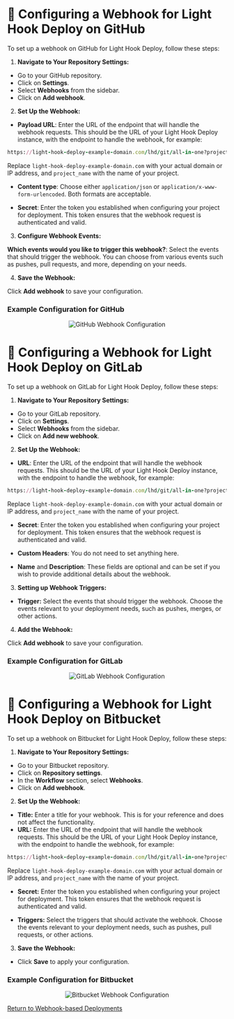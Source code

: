 # 🐙 Configuring a Webhook for Light Hook Deploy on GitHub

To set up a webhook on GitHub for Light Hook Deploy, follow these steps:

1. **Navigate to Your Repository Settings:**

- Go to your GitHub repository.
- Click on **Settings**.
- Select **Webhooks** from the sidebar.
- Click on **Add webhook**.

2. **Set Up the Webhook:**

- **Payload URL**: Enter the URL of the endpoint that will handle the webhook requests. This should be the URL of your Light Hook Deploy instance, with the endpoint to handle the webhook, for example:

```ruby
https://light-hook-deploy-example-domain.com/lhd/git/all-in-one?project=project_name
```


Replace `light-hook-deploy-example-domain.com` with your actual domain or IP address, and `project_name` with the name of your project.

- **Content type**: Choose either `application/json` or `application/x-www-form-urlencoded`. Both formats are acceptable.

- **Secret**: Enter the token you established when configuring your project for deployment. This token ensures that the webhook request is authenticated and valid.


3. **Configure Webhook Events:**

**Which events would you like to trigger this webhook?**: Select the events that should trigger the webhook. You can choose from various events such as pushes, pull requests, and more, depending on your needs.

4. **Save the Webhook:**

Click **Add webhook** to save your configuration.

### Example Configuration for GitHub

<p align="center">
  <img src="./imgs/github_webhook_configuration.png" alt="GitHub Webhook Configuration">
</p>



# 🦊 Configuring a Webhook for Light Hook Deploy on GitLab

To set up a webhook on GitLab for Light Hook Deploy, follow these steps:

1. **Navigate to Your Repository Settings:**

- Go to your GitLab repository.
- Click on **Settings**.
- Select **Webhooks** from the sidebar.
- Click on **Add new webhook**.

2. **Set Up the Webhook:**

- **URL**: Enter the URL of the endpoint that will handle the webhook requests. This should be the URL of your Light Hook Deploy instance, with the endpoint to handle the webhook, for example:

```ruby
https://light-hook-deploy-example-domain.com/lhd/git/all-in-one?project=project_name
```

Replace `light-hook-deploy-example-domain.com` with your actual domain or IP address, and `project_name` with the name of your project.

- **Secret**: Enter the token you established when configuring your project for deployment. This token ensures that the webhook request is authenticated and valid.

- **Custom Headers**: You do not need to set anything here.

- **Name** and **Description**: These fields are optional and can be set if you wish to provide additional details about the webhook.


3. **Setting up Webhook Triggers:**

- **Trigger:** Select the events that should trigger the webhook. Choose the events relevant to your deployment needs, such as pushes, merges, or other actions.

4. **Add the Webhook:**

Click **Add webhook** to save your configuration.

### Example Configuration for GitLab

<p align="center">
  <img src="./imgs/gitlab_webhook_configuration.png" alt="GitLab Webhook Configuration">
</p>


# 🦉 Configuring a Webhook for Light Hook Deploy on Bitbucket

To set up a webhook on Bitbucket for Light Hook Deploy, follow these steps:

1. **Navigate to Your Repository Settings:**

- Go to your Bitbucket repository.
- Click on **Repository settings**.
- In the **Workflow** section, select **Webhooks**.
- Click on **Add webhook**.

2. **Set Up the Webhook:**

- **Title:** Enter a title for your webhook. This is for your reference and does not affect the functionality.
- **URL:** Enter the URL of the endpoint that will handle the webhook requests. This should be the URL of your Light Hook Deploy instance, with the endpoint to handle the webhook, for example:

```ruby
https://light-hook-deploy-example-domain.com/lhd/git/all-in-one?project=project_name
```

Replace `light-hook-deploy-example-domain.com` with your actual domain or IP address, and `project_name` with the name of your project.

- **Secret:** Enter the token you established when configuring your project for deployment. This token ensures that the webhook request is authenticated and valid.

- **Triggers:** Select the triggers that should activate the webhook. Choose the events relevant to your deployment needs, such as pushes, pull requests, or other actions.

3. **Save the Webhook:**

- Click **Save** to apply your configuration.

### Example Configuration for Bitbucket

<p align="center">
  <img src="./imgs/bitbucket_webhook_configuration.png" alt="Bitbucket Webhook Configuration">
</p>

[Return to Webhook-based Deployments](./webhook-based-deployments.md)